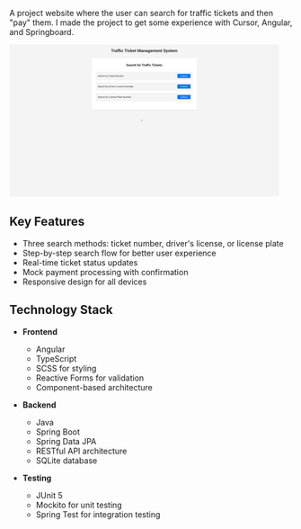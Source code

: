 A project website where the user can search for traffic tickets and then "pay" them. I made the project to get some experience with Cursor, Angular, and Springboard. 

![](traffic-ticket.gif)

## Key Features
- Three search methods: ticket number, driver's license, or license plate
- Step-by-step search flow for better user experience
- Real-time ticket status updates
- Mock payment processing with confirmation
- Responsive design for all devices

## Technology Stack
- **Frontend**
  - Angular 
  - TypeScript
  - SCSS for styling
  - Reactive Forms for validation
  - Component-based architecture

- **Backend**
  - Java
  - Spring Boot
  - Spring Data JPA
  - RESTful API architecture
  - SQLite database

- **Testing**
  - JUnit 5
  - Mockito for unit testing
  - Spring Test for integration testing
